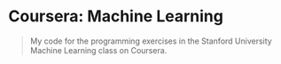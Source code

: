 # Coursera: Machine Learning

> My code for the programming exercises in the Stanford University Machine Learning class on Coursera.
